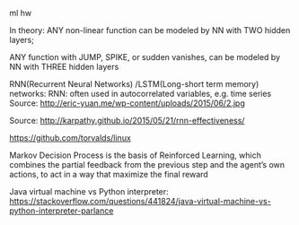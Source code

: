 ml hw

In theory: ANY non-linear function can be modeled by NN with TWO hidden layers;

ANY function with JUMP, SPIKE, or sudden vanishes, can be modeled by NN with THREE hidden layers

RNN(Recurrent Neural Networks) /LSTM(Long-short term memory) networks:
RNN: often used in autocorrelated variables, e.g. time series
Source: http://eric-yuan.me/wp-content/uploads/2015/06/2.jpg

Source: http://karpathy.github.io/2015/05/21/rnn-effectiveness/

https://github.com/torvalds/linux


Markov Decision Process is the basis of Reinforced Learning, which combines the partial feedback
from the previous step and the agent’s own actions, to act in a way that maximize the final reward 

Java virtual machine vs Python interpreter: 
https://stackoverflow.com/questions/441824/java-virtual-machine-vs-python-interpreter-parlance
